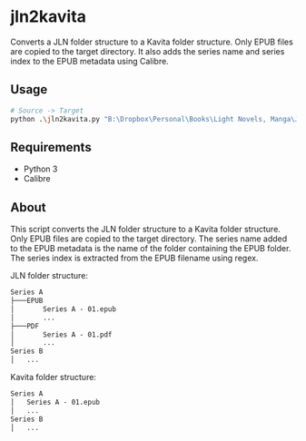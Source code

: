 # jln2kavita

Converts a JLN folder structure to a Kavita folder structure. Only EPUB files are copied to the target directory. It also adds the series name and
series index to the EPUB metadata using Calibre.

## Usage

```bash
# Source -> Target
python .\jln2kavita.py "B:\Dropbox\Personal\Books\Light Novels, Manga\Just Light Novels" "B:\Media Server\Light Novels"
```

## Requirements

- Python 3
- Calibre

## About

This script converts the JLN folder structure to a Kavita folder structure. Only EPUB files are copied to the target directory. The series name added to the EPUB metadata
is the name of the folder containing the EPUB folder. The series index is extracted from the EPUB filename using regex.

JLN folder structure:

```txt
Series A
├───EPUB
│       Series A - 01.epub
│       ...
├───PDF
│       Series A - 01.pdf
│       ...
Series B
│   ...

```

Kavita folder structure:

```txt
Series A
│   Series A - 01.epub
│   ...
Series B
│   ...
```
